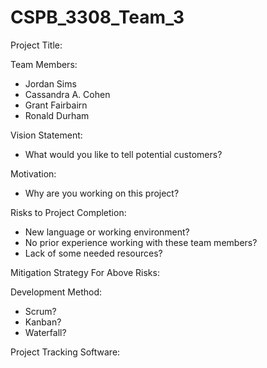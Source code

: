 # CSPB_3308_Team_3

Project Title:

Team Members:
  - Jordan Sims
  - Cassandra A. Cohen
  - Grant Fairbairn
  - Ronald Durham

Vision Statement:
  - What would you like to tell potential customers?


Motivation:
  - Why are you working on this project?

Risks to Project Completion:
  - New language or working environment?
  - No prior experience working with these team members?
  - Lack of some needed resources?

Mitigation Strategy For Above Risks:

Development Method:
  - Scrum?
  - Kanban?
  - Waterfall?

Project Tracking Software:
